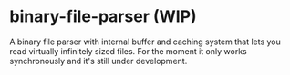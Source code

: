 # binary-file-parser (WIP)
A binary file parser with internal buffer and caching system that lets you read virtually infinitely sized files.
For the moment it only works synchronously and it's still under development.